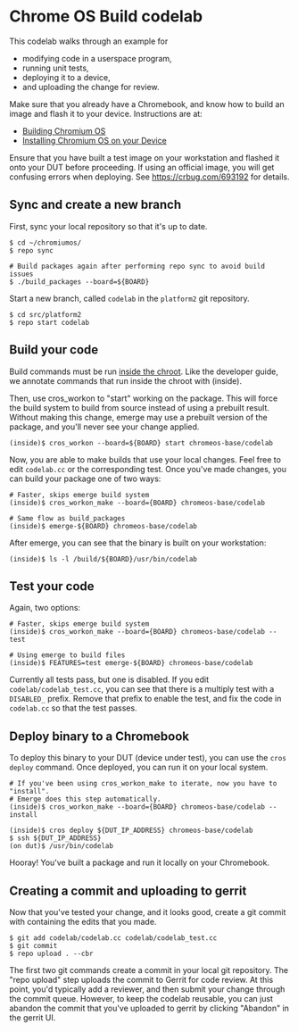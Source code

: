# Chrome OS Build codelab

This codelab walks through an example for
- modifying code in a userspace program,
- running unit tests,
- deploying it to a device,
- and uploading the change for review.

Make sure that you already have a Chromebook, and know how to build an image
and flash it to your device. Instructions are at:
* [Building Chromium OS]
* [Installing Chromium OS on your Device]

Ensure that you have built a test image on your workstation and flashed it onto
your DUT before proceeding. If using an official image, you will get confusing
errors when deploying. See https://crbug.com/693192 for details.

## Sync and create a new branch

First, sync your local repository so that it's up to date.
```
$ cd ~/chromiumos/
$ repo sync

# Build packages again after performing repo sync to avoid build issues
$ ./build_packages --board=${BOARD}
```

Start a new branch, called `codelab` in the `platform2` git repository.
```
$ cd src/platform2
$ repo start codelab
```

## Build your code

Build commands must be run [inside the
chroot](https://chromium.googlesource.com/chromiumos/docs/+/master/developer_guide.md#Enter-the-chroot).
Like the developer guide, we annotate commands that run inside the chroot
with (inside).

Then, use cros_workon to "start" working on the package. This will force the
build system to build from source instead of using a prebuilt result. Without
making this change, emerge may use a prebuilt version of the package, and
you'll never see your change applied.
```
(inside)$ cros_workon --board=${BOARD} start chromeos-base/codelab
```

Now, you are able to make builds that use your local changes. Feel free to edit
`codelab.cc` or the corresponding test. Once you've made changes, you can build
your package one of two ways:
```
# Faster, skips emerge build system
(inside)$ cros_workon_make --board={BOARD} chromeos-base/codelab

# Same flow as build_packages
(inside)$ emerge-${BOARD} chromeos-base/codelab
```

After emerge, you can see that the binary is built on your workstation:
```
(inside)$ ls -l /build/${BOARD}/usr/bin/codelab
```

## Test your code

Again, two options:
```
# Faster, skips emerge build system
(inside)$ cros_workon_make --board={BOARD} chromeos-base/codelab --test

# Using emerge to build files
(inside)$ FEATURES=test emerge-${BOARD} chromeos-base/codelab
```

Currently all tests pass, but one is disabled. If you edit
`codelab/codelab_test.cc`, you can see that there is a multiply test
with a `DISABLED_` prefix. Remove that prefix to enable the test, and fix the
code in `codelab.cc` so that the test passes.

## Deploy binary to a Chromebook

To deploy this binary to your DUT (device under test), you can use the
`cros deploy` command. Once deployed, you can run it on your local system.
```
# If you've been using cros_workon_make to iterate, now you have to "install".
# Emerge does this step automatically.
(inside)$ cros_workon_make --board={BOARD} chromeos-base/codelab --install

(inside)$ cros deploy ${DUT_IP_ADDRESS} chromeos-base/codelab
$ ssh ${DUT_IP_ADDRESS}
(on dut)$ /usr/bin/codelab
```
Hooray! You've built a package and run it locally on your Chromebook.

## Creating a commit and uploading to gerrit

Now that you've tested your change, and it looks good, create a git commit with
containing the edits that you made.
```
$ git add codelab/codelab.cc codelab/codelab_test.cc
$ git commit
$ repo upload . --cbr
```

The first two git commands create a commit in your local git repository. The
"repo upload" step uploads the commit to Gerrit for code review. At this point,
you'd typically add a reviewer, and then submit your change through the commit
queue. However, to keep the codelab reusable, you can just abandon the commit
that you've uploaded to gerrit by clicking "Abandon" in the gerrit UI.

[Building Chromium OS]: https://chromium.googlesource.com/chromiumos/docs/+/master/developer_guide.md#Building-Chromium-OS

[Installing Chromium OS on your Device]: https://chromium.googlesource.com/chromiumos/docs/+/master/developer_guide.md#Installing-Chromium-OS-on-your-Device
